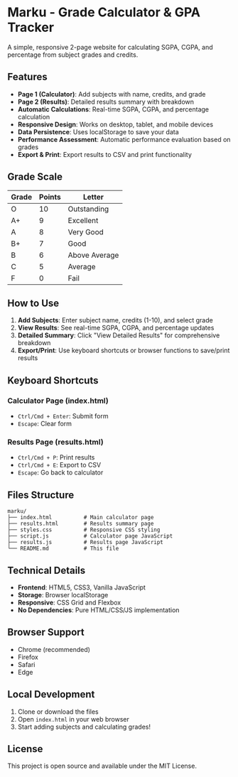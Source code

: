# Marku - Grade Calculator & GPA Tracker

A simple, responsive 2-page website for calculating SGPA, CGPA, and percentage from subject grades and credits.

## Features

- **Page 1 (Calculator)**: Add subjects with name, credits, and grade
- **Page 2 (Results)**: Detailed results summary with breakdown
- **Automatic Calculations**: Real-time SGPA, CGPA, and percentage calculation
- **Responsive Design**: Works on desktop, tablet, and mobile devices
- **Data Persistence**: Uses localStorage to save your data
- **Performance Assessment**: Automatic performance evaluation based on grades
- **Export & Print**: Export results to CSV and print functionality

## Grade Scale

| Grade | Points | Letter |
|-------|--------|--------|
| O     | 10     | Outstanding |
| A+    | 9      | Excellent |
| A     | 8      | Very Good |
| B+    | 7      | Good |
| B     | 6      | Above Average |
| C     | 5      | Average |
| F     | 0      | Fail |

## How to Use

1. **Add Subjects**: Enter subject name, credits (1-10), and select grade
2. **View Results**: See real-time SGPA, CGPA, and percentage updates
3. **Detailed Summary**: Click "View Detailed Results" for comprehensive breakdown
4. **Export/Print**: Use keyboard shortcuts or browser functions to save/print results

## Keyboard Shortcuts

### Calculator Page (index.html)
- `Ctrl/Cmd + Enter`: Submit form
- `Escape`: Clear form

### Results Page (results.html)
- `Ctrl/Cmd + P`: Print results
- `Ctrl/Cmd + E`: Export to CSV
- `Escape`: Go back to calculator

## Files Structure

```
marku/
├── index.html          # Main calculator page
├── results.html        # Results summary page
├── styles.css          # Responsive CSS styling
├── script.js           # Calculator page JavaScript
├── results.js          # Results page JavaScript
└── README.md           # This file
```

## Technical Details

- **Frontend**: HTML5, CSS3, Vanilla JavaScript
- **Storage**: Browser localStorage
- **Responsive**: CSS Grid and Flexbox
- **No Dependencies**: Pure HTML/CSS/JS implementation

## Browser Support

- Chrome (recommended)
- Firefox
- Safari
- Edge

## Local Development

1. Clone or download the files
2. Open `index.html` in your web browser
3. Start adding subjects and calculating grades!

## License

This project is open source and available under the MIT License.

